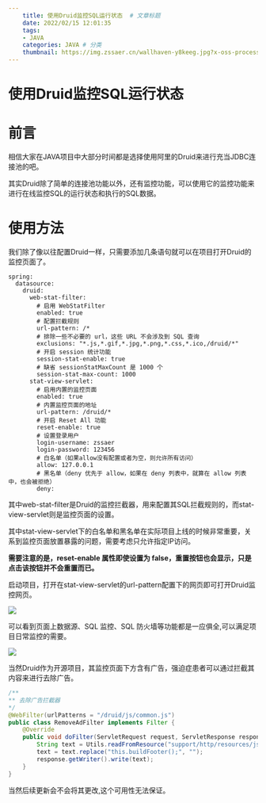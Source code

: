 ```yaml
---
    title: 使用Druid监控SQL运行状态  # 文章标题  
    date: 2022/02/15 12:01:35
    tags:
    - JAVA
    categories: JAVA # 分类
    thumbnail: https://img.zssaer.cn/wallhaven-y8keeg.jpg?x-oss-process=style/wallpaper # 略缩图 
---
```

# 使用Druid监控SQL运行状态

# 前言

相信大家在JAVA项目中大部分时间都是选择使用阿里的Druid来进行充当JDBC连接池的吧。

其实Druid除了简单的连接池功能以外，还有监控功能，可以使用它的监控功能来进行在线监控SQL的运行状态和执行的SQL数据。

# 使用方法

我们除了像以往配置Druid一样，只需要添加几条语句就可以在项目打开Druid的监控页面了。

```properties
spring:
  datasource:
  	druid:
      web-stat-filter:
        # 启用 WebStatFilter
        enabled: true
        # 配置拦截规则
        url-pattern: /*
        # 排除一些不必要的 url，这些 URL 不会涉及到 SQL 查询
        exclusions: "*.js,*.gif,*.jpg,*.png,*.css,*.ico,/druid/*"
        # 开启 session 统计功能
        session-stat-enable: true
        # 缺省 sessionStatMaxCount 是 1000 个
        session-stat-max-count: 1000
      stat-view-servlet:
        # 启用内置的监控页面
        enabled: true
        # 内置监控页面的地址
        url-pattern: /druid/*
        # 开启 Reset All 功能
        reset-enable: true
        # 设置登录用户
        login-username: zssaer
        login-password: 123456
        # 白名单（如果allow没有配置或者为空，则允许所有访问）
        allow: 127.0.0.1
        # 黑名单（deny 优先于 allow，如果在 deny 列表中，就算在 allow 列表中，也会被拒绝）
        deny:
```

其中web-stat-filter是Druid的监控拦截器，用来配置其SQL拦截规则的，而stat-view-servlet则是监控页面的设置。

其中stat-view-servlet下的白名单和黑名单在实际项目上线的时候非常重要，关系到监控页面放置暴露的问题，需要考虑只允许指定IP访问。

**需要注意的是，reset-enable 属性即使设置为 false，重置按钮也会显示，只是点击该按钮并不会重置而已。**



启动项目，打开在stat-view-servlet的url-pattern配置下的网页即可打开Druid监控网页。

![](https://img.zssaer.cn/20220215114635.jpg)

可以看到页面上数据源、SQL 监控、SQL 防火墙等功能都是一应俱全,可以满足项目日常监控的需要。

![](https://img.zssaer.cn/20220215114707.png)

当然Druid作为开源项目，其监控页面下方含有广告，强迫症患者可以通过拦截其内容来进行去除广告。

```java
/**
** 去除广告拦截器
*/
@WebFilter(urlPatterns = "/druid/js/common.js")
public class RemoveAdFilter implements Filter {
    @Override
    public void doFilter(ServletRequest request, ServletResponse response, FilterChain chain) throws IOException, ServletException {
        String text = Utils.readFromResource("support/http/resources/js/common.js");
        text = text.replace("this.buildFooter();", "");
        response.getWriter().write(text);
    }
}
```

当然后续更新会不会将其更改,这个可用性无法保证。

